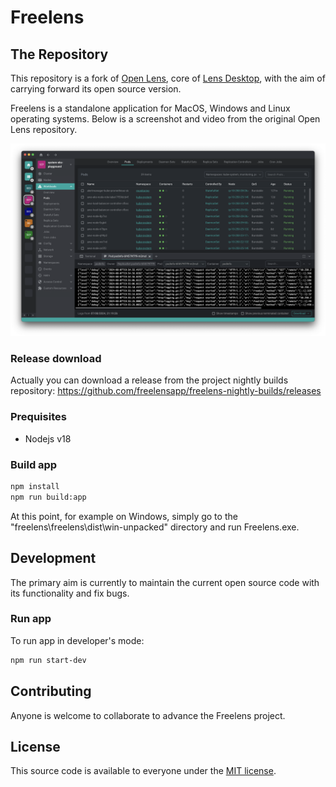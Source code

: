 # Freelens

## The Repository

This repository is a fork of [Open Lens](https://github.com/freelensapp/freelens/tree/master), core of [Lens Desktop](https://k8slens.dev), with the aim of carrying forward its open source version.

Freelens is a standalone application for MacOS, Windows and Linux operating systems.
Below is a screenshot and video from the original Open Lens repository.

![Screenshot](.github/screenshot.png)

### Release download

Actually you can download a release from the project nightly builds repository:
https://github.com/freelensapp/freelens-nightly-builds/releases

### Prequisites

* Nodejs v18

### Build app

```sh
npm install
npm run build:app
```

At this point, for example on Windows, simply go to the
"freelens\freelens\dist\win-unpacked" directory and run Freelens.exe.

## Development

The primary aim is currently to maintain the current open source code with its functionality and fix bugs.

### Run app

To run app in developer's mode:

```sh
npm run start-dev
```

## Contributing

Anyone is welcome to collaborate to advance the Freelens project.

## License

This source code is available to everyone under the [MIT license](./LICENSE).
